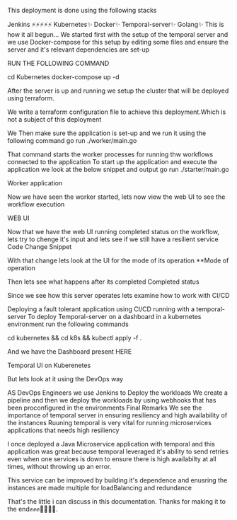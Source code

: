 This deployment is done using the following stacks

Jenkins ⚡️⚡️⚡️⚡️⚡️
Kubernetes✨
Docker✨
Temporal-server✨
Golang✨
This is how it all begun... We started first with the setup of the temporal server and we use Docker-compose for this setup by editing some files and ensure the server and it's relevant dependencies are set-up 


RUN THE FOLLOWING COMMAND

cd Kubernetes docker-compose up -d

After the server is up and running we setup the cluster that will be deployed using terraform.

We write a terraform configuration file to achieve this deployment.Which is not a subject of this deployment

We Then make sure the application is set-up and we run it using the following command
go run ./worker/main.go

That command starts the worker processes for running thw workflows connected to the application To start up the application and execute the application we look at the below snippet and output go run ./starter/main.go

Worker application

Now we have seen the worker started, lets now view the web UI to see the workflow execution

WEB UI

Now that we have the web UI running completed status on the workflow, lets try to chenge it's input and lets see if we still have a resilient service Code Change Snippet

With that change lets look at the UI for the mode of its operation **Mode of operation

Then lets see what happens after its completed Completed status

Since we see how this server operates lets examine how to work with CI/CD

Deploying a fault tolerant application using CI/CD running with a temporal-server
To deploy Temporal-server on a dashboard in a kubernetes environment run the following commands

cd kubernetes && cd k8s && kubectl apply -f .

And we have the Dashboard present HERE

Temporal UI on Kuberenetes

But lets look at it using the DevOps way

AS DevOps Engineers we use Jenkins to Deploy the workloads
We create a pipeline and then we deploy the workloads by using webhooks that has been proconfigured in the environments
Final Remarks
We see the importance of temporal server in ensuring resiliency and high availability of the instances
Ruuning temporal is very vital for running microservices applications that needs high resiliency

I once deployed a Java Microservice application with temporal and this application was great because temporal leveraged it's ability to send retries even when one services is down to ensure there is high availabilty at all times, without throwing up an error.

This service can be improved by building it's dependence and enusring the instances are made multiple for loadBalancing and redundance

That's the little i can discuss in this documentation. Thanks for making it to the end✊✊✊👊🏼🫰🫰.


